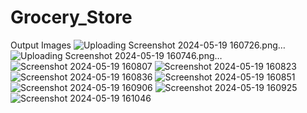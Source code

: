 # Grocery_Store
Output Images
![Uploading Screenshot 2024-05-19 160726.png…]()
![Uploading Screenshot 2024-05-19 160746.png…]()
![Screenshot 2024-05-19 160807](https://github.com/sattisatyanarayanareddy/Grocery_Store/assets/113776283/86df70f3-f018-412f-ba9b-fef9b968ff95)
![Screenshot 2024-05-19 160823](https://github.com/sattisatyanarayanareddy/Grocery_Store/assets/113776283/f7cdbe7f-cee6-449e-b7ce-ff46d7642be5)
![Screenshot 2024-05-19 160836](https://github.com/sattisatyanarayanareddy/Grocery_Store/assets/113776283/acbcc675-4171-42ef-94a6-6695e93880b6)
![Screenshot 2024-05-19 160851](https://github.com/sattisatyanarayanareddy/Grocery_Store/assets/113776283/acb3a5ca-4369-40fb-ae2f-619e43ecfa68)
![Screenshot 2024-05-19 160906](https://github.com/sattisatyanarayanareddy/Grocery_Store/assets/113776283/743ed3dd-ccfd-4499-ac39-27d32ca09b9c)
![Screenshot 2024-05-19 160925](https://github.com/sattisatyanarayanareddy/Grocery_Store/assets/113776283/766907ff-33d5-485f-951a-53c8e594310d)
![Screenshot 2024-05-19 161046](https://github.com/sattisatyanarayanareddy/Grocery_Store/assets/113776283/bc7bf581-eec1-4c64-8f87-6a67449349ba)






